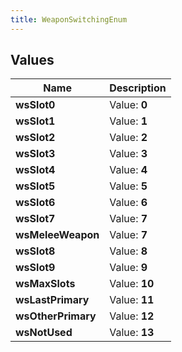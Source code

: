 ```yaml
---
title: WeaponSwitchingEnum
---
```


## Values

| Name | Description |
| ---- | ----------- |
| **wsSlot0** | Value: **0** |
| **wsSlot1** | Value: **1** |
| **wsSlot2** | Value: **2** |
| **wsSlot3** | Value: **3** |
| **wsSlot4** | Value: **4** |
| **wsSlot5** | Value: **5** |
| **wsSlot6** | Value: **6** |
| **wsSlot7** | Value: **7** |
| **wsMeleeWeapon** | Value: **7** |
| **wsSlot8** | Value: **8** |
| **wsSlot9** | Value: **9** |
| **wsMaxSlots** | Value: **10** |
| **wsLastPrimary** | Value: **11** |
| **wsOtherPrimary** | Value: **12** |
| **wsNotUsed** | Value: **13** |

